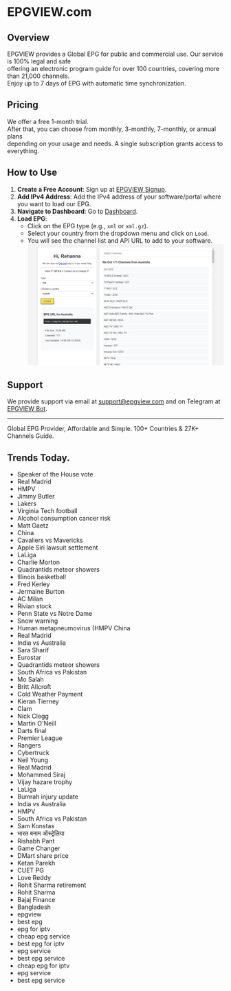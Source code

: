 # EPGVIEW.com



## Overview
EPGVIEW provides a Global EPG for public and commercial use. Our service is 100% legal and safe\
offering an electronic program guide for over 100 countries, covering more than 21,000 channels.\
Enjoy up to 7 days of EPG with automatic time synchronization.

## Pricing
We offer a free 1-month trial. \
After that, you can choose from monthly, 3-monthly, 7-monthly, or annual plans \
depending on your usage and needs. A single subscription grants access to everything.

## How to Use
1. **Create a Free Account**: Sign up at [EPGVIEW Signup](https://epgview.com/signup.php).
2. **Add IPv4 Address**: Add the IPv4 address of your software/portal where you want to load our EPG.
3. **Navigate to Dashboard**: Go to [Dashboard](https://epgview.com/dashboard.php).
4. **Load EPG**:
   - Click on the EPG type (e.g., `xml` or `xml.gz`).
   - Select your country from the dropdown menu and click on `Load`.
   - You will see the channel list and API URL to add to your software.
![EPGVIEW](img/dashboard.png)
## Support
We provide support via email at [support@epgview.com](mailto:support@epgview.com) and on Telegram at [EPGVIEW Bot](https://t.me/epgview_bot).

---

Global EPG Provider, Affordable and Simple. 100+ Countries & 27K+ Channels Guide.

## Trends Today.

- Speaker of the House vote
- Real Madrid
- HMPV
- Jimmy Butler
- Lakers
- Virginia Tech football
- Alcohol consumption cancer risk
- Matt Gaetz
- China
- Cavaliers vs Mavericks
- Apple Siri lawsuit settlement
- LaLiga
- Charlie Morton
- Quadrantids meteor showers
- Illinois basketball
- Fred Kerley
- Jermaine Burton
- AC Milan
- Rivian stock
- Penn State vs Notre Dame
- Snow warning
- Human metapneumovirus (HMPV China
- Real Madrid
- India vs Australia
- Sara Sharif
- Eurostar
- Quadrantids meteor showers
- South Africa vs Pakistan
- Mo Salah
- Britt Allcroft
- Cold Weather Payment
- Kieran Tierney
- Clam
- Nick Clegg
- Martin O'Neill
- Darts final
- Premier League
- Rangers
- Cybertruck
- Neil Young
- Real Madrid
- Mohammed Siraj
- Vijay hazare trophy
- LaLiga
- Bumrah injury update
- India vs Australia
- HMPV
- South Africa vs Pakistan
- Sam Konstas
- भारत बनाम ऑस्ट्रेलिया
- Rishabh Pant
- Game Changer
- DMart share price
- Ketan Parekh
- CUET PG
- Love Reddy
- Rohit Sharma retirement
- Rohit Sharma
- Bajaj Finance
- Bangladesh
- epgview
- best epg
- epg for iptv
- cheap epg service
- best epg for iptv
- epg service
- best epg service
- cheap epg for iptv
- epg service
- best epg service
